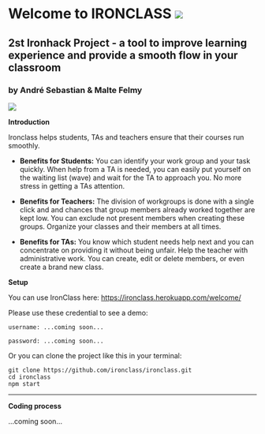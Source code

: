 # Welcome to IRONCLASS ![](https://img.shields.io/badge/Project-%232-blue.svg)
## 2st Ironhack Project - a tool to improve learning experience and provide a smooth flow in your classroom
### by André Sebastian & Malte Felmy

![](http://i67.tinypic.com/2qxyl3n.png)

**Introduction**

Ironclass helps students, TAs and teachers ensure that their courses run smoothly.

+ **Benefits for Students:**
You can identify your work group and your task quickly. When help from a TA is needed, you can easily put yourself on the waiting list (wave) and wait for the TA to approach you. No more stress in getting a TAs attention.

+ **Benefits for Teachers:**
The division of workgroups is done with a single click and and chances that group members already worked together are kept low. You can exclude not present members when creating these groups. Organize your classes and their members at all times.

+ **Benefits for TAs:**
You know which student needs help next and you can concentrate on providing it without being unfair. Help the teacher with administrative work. You can create, edit or delete members, or even create a brand new class.

**Setup**

You can use IronClass here: https://ironclass.herokuapp.com/welcome/

Please use these credential to see a demo:
  
    username: ...coming soon...
  
    password: ...coming soon...

Or you can clone the project like this in your terminal:

```
git clone https://github.com/ironclass/ironclass.git 
cd ironclass
npm start
```

---




**Coding process**

...coming soon...
